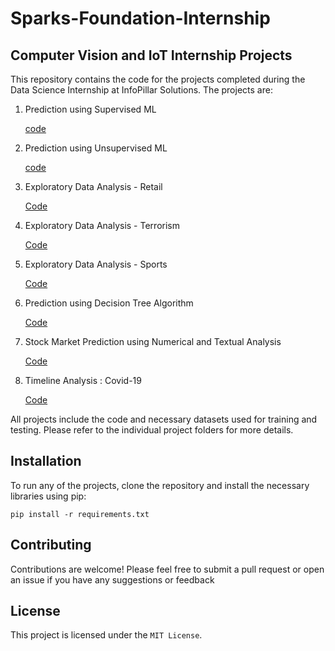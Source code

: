 # Sparks-Foundation-Internship


## Computer Vision and IoT Internship Projects 


This repository contains the code for the projects completed during the Data Science Internship at InfoPillar Solutions. The projects are:
<ol>
  <li> Prediction using Supervised ML </li>
  <p><a href="https://github.com/charvijain12/TSF-GRIP-DataScience-BusinessAnalytics/tree/main/Task%201%20-%20Prediction%20Using%20Supervised%20ML">code</a></p>
  
  <li> Prediction using Unsupervised ML </li>
  <p><a href="https://github.com/charvijain12/TSF-GRIP-DataScience-BusinessAnalytics/tree/main/Task%202%20-%20Prediction%20Using%20Unsupervised%20ML">code</a></p>
  
  <li> Exploratory Data Analysis - Retail </li>
  <p><a href="https://github.com/charvijain12/TSF-GRIP-DataScience-BusinessAnalytics/tree/main/Task%203%20-%20Exploratory%20Data%20Analysis%20-%20Retail">Code</a></p>
  
  <li> Exploratory Data Analysis - Terrorism </li>
  <p><a href="https://github.com/charvijain12/TSF-GRIP-DataScience-BusinessAnalytics/tree/main/Task%204%20-%20Exploratory%20Data%20Analysis%20-%20Terrorism">Code</a></p>
  
  <li> Exploratory Data Analysis - Sports </li>
  <p><a href="https://github.com/charvijain12/TSF-GRIP-DataScience-BusinessAnalytics/tree/main/Task%205%20-%20Exploratory%20Data%20Analysis%20-%20Sports">Code</a></p>
  
  <li> Prediction using Decision Tree Algorithm </li>
  <p><a href="https://github.com/charvijain12/TSF-GRIP-DataScience-BusinessAnalytics/tree/main/Task%206%20-%20Prediction%20using%20Decision%20Tree">Code</a></p>
  
  <li> Stock Market Prediction using Numerical and Textual Analysis </li>
  <p><a href="https://github.com/charvijain12/TSF-GRIP-DataScience-BusinessAnalytics/tree/main/Task%207%20-%20Stock%20Market%20Prediction%20using%20Numerical%20and%20Textual%20Analysis">Code</a></p>
  
  <li> Timeline Analysis : Covid-19 </li>
  <p><a href="https://github.com/charvijain12/TSF-GRIP-DataScience-BusinessAnalytics/tree/main/Task%208%20-%20Covid19%20Analysis">Code</a></p> 
</ol>


All projects include the code and necessary datasets used for training and testing. Please refer to the individual project folders for more details.



## Installation
To run any of the projects, clone the repository and install the necessary libraries using pip:
```
pip install -r requirements.txt
```


## Contributing
Contributions are welcome! Please feel free to submit a pull request or open an issue if you have any suggestions or feedback


## License
This project is licensed under the `MIT License`.









